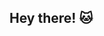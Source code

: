 ## Hey there! 🐱
<!--
![bannertwittergif](https://user-images.githubusercontent.com/77511250/206929678-d414a644-93ee-4269-8fc1-6b4b0932a85c.gif)
-->
<!--
**iArxic/iArxic** is a ✨ _special_ ✨ repository because its `README.md` (this file) appears on your GitHub profile.

Here are some ideas to get you started:

- 🔭 I’m currently working on ...
- 🌱 I’m currently learning ...
- 👯 I’m looking to collaborate on ...
- 🤔 I’m looking for help with ...
- 💬 Ask me about ...
- 📫 How to reach me: ...
- 😄 Pronouns: ...
- ⚡ Fun fact: ...
-->
